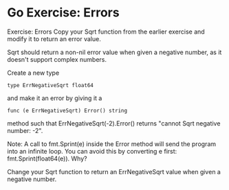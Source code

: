 # Go Exercise: Errors
Exercise: Errors
Copy your Sqrt function from the earlier exercise and modify it to return an error value.

Sqrt should return a non-nil error value when given a negative number, as it doesn't support complex numbers.

Create a new type

`type ErrNegativeSqrt float64`

and make it an error by giving it a

`func (e ErrNegativeSqrt) Error() string`

method such that ErrNegativeSqrt(-2).Error() returns "cannot Sqrt negative number: -2".

Note: A call to fmt.Sprint(e) inside the Error method will send the program into an infinite loop. You can avoid this by converting e first: fmt.Sprint(float64(e)). Why?

Change your Sqrt function to return an ErrNegativeSqrt value when given a negative number.
